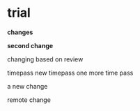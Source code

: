 # trial

**changes**

**second change**

changing based on review

timepass
new timepass
one more time pass

a new change

remote change
